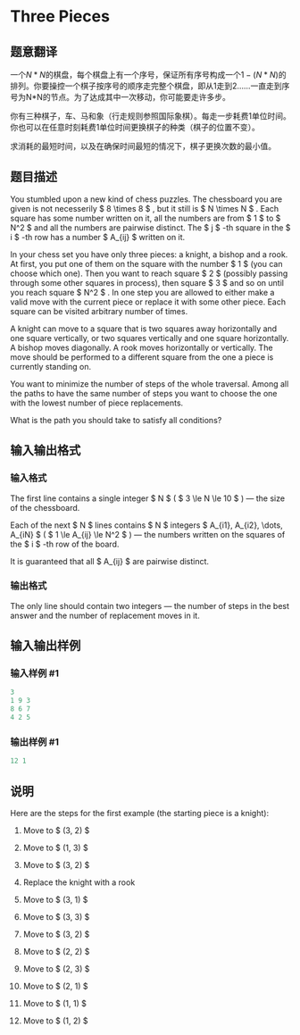 # Three Pieces

## 题意翻译

一个$N*N$的棋盘，每个棋盘上有一个序号，保证所有序号构成一个$1 - (N*N)$的排列。你要操控一个棋子按序号的顺序走完整个棋盘，即从1走到2……一直走到序号为N*N的节点。为了达成其中一次移动，你可能要走许多步。

你有三种棋子，车、马和象（行走规则参照国际象棋）。每走一步耗费1单位时间。你也可以在任意时刻耗费1单位时间更换棋子的种类（棋子的位置不变）。

求消耗的最短时间，以及在确保时间最短的情况下，棋子更换次数的最小值。

## 题目描述

You stumbled upon a new kind of chess puzzles. The chessboard you are given is not necesserily $ 8 \times 8 $ , but it still is $ N \times N $ . Each square has some number written on it, all the numbers are from $ 1 $ to $ N^2 $ and all the numbers are pairwise distinct. The $ j $ -th square in the $ i $ -th row has a number $ A_{ij} $ written on it.

In your chess set you have only three pieces: a knight, a bishop and a rook. At first, you put one of them on the square with the number $ 1 $ (you can choose which one). Then you want to reach square $ 2 $ (possibly passing through some other squares in process), then square $ 3 $ and so on until you reach square $ N^2 $ . In one step you are allowed to either make a valid move with the current piece or replace it with some other piece. Each square can be visited arbitrary number of times.

A knight can move to a square that is two squares away horizontally and one square vertically, or two squares vertically and one square horizontally. A bishop moves diagonally. A rook moves horizontally or vertically. The move should be performed to a different square from the one a piece is currently standing on.

You want to minimize the number of steps of the whole traversal. Among all the paths to have the same number of steps you want to choose the one with the lowest number of piece replacements.

What is the path you should take to satisfy all conditions?

## 输入输出格式

### 输入格式

The first line contains a single integer $ N $ ( $ 3 \le N \le 10 $ ) — the size of the chessboard.

Each of the next $ N $ lines contains $ N $ integers $ A_{i1}, A_{i2}, \dots, A_{iN} $ ( $ 1 \le A_{ij} \le N^2 $ ) — the numbers written on the squares of the $ i $ -th row of the board.

It is guaranteed that all $ A_{ij} $ are pairwise distinct.

### 输出格式

The only line should contain two integers — the number of steps in the best answer and the number of replacement moves in it.

## 输入输出样例

### 输入样例 #1

```cpp
3
1 9 3
8 6 7
4 2 5

```
### 输出样例 #1

```cpp
12 1

```
## 说明

Here are the steps for the first example (the starting piece is a knight):

1. Move to $ (3, 2) $

2. Move to $ (1, 3) $

3. Move to $ (3, 2) $

4. Replace the knight with a rook

5. Move to $ (3, 1) $

6. Move to $ (3, 3) $

7. Move to $ (3, 2) $

8. Move to $ (2, 2) $

9. Move to $ (2, 3) $

10. Move to $ (2, 1) $

11. Move to $ (1, 1) $

12. Move to $ (1, 2) $

